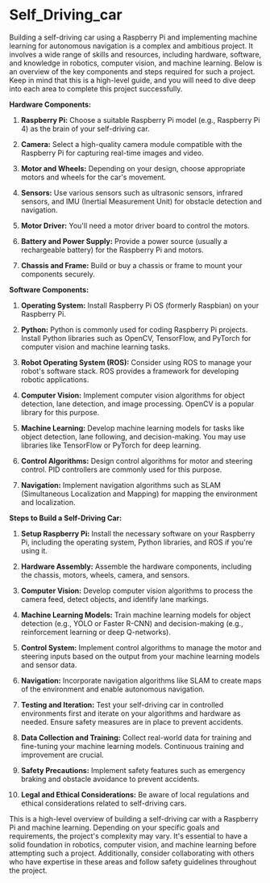 # Self_Driving_car

Building a self-driving car using a Raspberry Pi and implementing machine learning for autonomous navigation is a complex and ambitious project. It involves a wide range of skills and resources, including hardware, software, and knowledge in robotics, computer vision, and machine learning. Below is an overview of the key components and steps required for such a project. Keep in mind that this is a high-level guide, and you will need to dive deep into each area to complete this project successfully.

**Hardware Components:**

1. **Raspberry Pi:** Choose a suitable Raspberry Pi model (e.g., Raspberry Pi 4) as the brain of your self-driving car.

2. **Camera:** Select a high-quality camera module compatible with the Raspberry Pi for capturing real-time images and video.

3. **Motor and Wheels:** Depending on your design, choose appropriate motors and wheels for the car's movement.

4. **Sensors:** Use various sensors such as ultrasonic sensors, infrared sensors, and IMU (Inertial Measurement Unit) for obstacle detection and navigation.

5. **Motor Driver:** You'll need a motor driver board to control the motors.

6. **Battery and Power Supply:** Provide a power source (usually a rechargeable battery) for the Raspberry Pi and motors.

7. **Chassis and Frame:** Build or buy a chassis or frame to mount your components securely.

**Software Components:**

1. **Operating System:** Install Raspberry Pi OS (formerly Raspbian) on your Raspberry Pi.

2. **Python:** Python is commonly used for coding Raspberry Pi projects. Install Python libraries such as OpenCV, TensorFlow, and PyTorch for computer vision and machine learning tasks.

3. **Robot Operating System (ROS):** Consider using ROS to manage your robot's software stack. ROS provides a framework for developing robotic applications.

4. **Computer Vision:** Implement computer vision algorithms for object detection, lane detection, and image processing. OpenCV is a popular library for this purpose.

5. **Machine Learning:** Develop machine learning models for tasks like object detection, lane following, and decision-making. You may use libraries like TensorFlow or PyTorch for deep learning.

6. **Control Algorithms:** Design control algorithms for motor and steering control. PID controllers are commonly used for this purpose.

7. **Navigation:** Implement navigation algorithms such as SLAM (Simultaneous Localization and Mapping) for mapping the environment and localization.

**Steps to Build a Self-Driving Car:**

1. **Setup Raspberry Pi:** Install the necessary software on your Raspberry Pi, including the operating system, Python libraries, and ROS if you're using it.

2. **Hardware Assembly:** Assemble the hardware components, including the chassis, motors, wheels, camera, and sensors.

3. **Computer Vision:** Develop computer vision algorithms to process the camera feed, detect objects, and identify lane markings.

4. **Machine Learning Models:** Train machine learning models for object detection (e.g., YOLO or Faster R-CNN) and decision-making (e.g., reinforcement learning or deep Q-networks).

5. **Control System:** Implement control algorithms to manage the motor and steering inputs based on the output from your machine learning models and sensor data.

6. **Navigation:** Incorporate navigation algorithms like SLAM to create maps of the environment and enable autonomous navigation.

7. **Testing and Iteration:** Test your self-driving car in controlled environments first and iterate on your algorithms and hardware as needed. Ensure safety measures are in place to prevent accidents.

8. **Data Collection and Training:** Collect real-world data for training and fine-tuning your machine learning models. Continuous training and improvement are crucial.

9. **Safety Precautions:** Implement safety features such as emergency braking and obstacle avoidance to prevent accidents.

10. **Legal and Ethical Considerations:** Be aware of local regulations and ethical considerations related to self-driving cars.

This is a high-level overview of building a self-driving car with a Raspberry Pi and machine learning. Depending on your specific goals and requirements, the project's complexity may vary. It's essential to have a solid foundation in robotics, computer vision, and machine learning before attempting such a project. Additionally, consider collaborating with others who have expertise in these areas and follow safety guidelines throughout the project.
